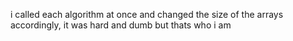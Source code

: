 i called each algorithm at once and changed the size of the arrays accordingly, it was hard and dumb but thats who i am 
